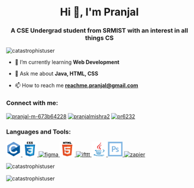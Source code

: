 <h1 align="center">Hi 👋, I'm Pranjal</h1>
<h3 align="center">A CSE Undergrad student from SRMIST with an interest in all things CS</h3>

<p align="left"> <img src="https://komarev.com/ghpvc/?username=catastrophistuser&label=Profile%20views&color=0e75b6&style=flat" alt="catastrophistuser" /> </p>

- 🌱 I’m currently learning **Web Development**

- 💬 Ask me about **Java, HTML, CSS**

- 📫 How to reach me **reachme.pranjal@gmail.com**

<h3 align="left">Connect with me:</h3>
<p align="left">
<a href="https://linkedin.com/in/pranjal-m-673b64228" target="blank"><img align="center" src="https://raw.githubusercontent.com/rahuldkjain/github-profile-readme-generator/master/src/images/icons/Social/linked-in-alt.svg" alt="pranjal-m-673b64228" height="30" width="40" /></a>
<a href="https://www.behance.net/pranjalmishra2" target="blank"><img align="center" src="https://raw.githubusercontent.com/rahuldkjain/github-profile-readme-generator/master/src/images/icons/Social/behance.svg" alt="pranjalmishra2" height="30" width="40" /></a>
<a href="https://www.hackerrank.com/pr6232" target="blank"><img align="center" src="https://raw.githubusercontent.com/rahuldkjain/github-profile-readme-generator/master/src/images/icons/Social/hackerrank.svg" alt="pr6232" height="30" width="40" /></a>
</p>

<h3 align="left">Languages and Tools:</h3>
<p align="left"> <a href="https://www.cprogramming.com/" target="_blank" rel="noreferrer"> <img src="https://raw.githubusercontent.com/devicons/devicon/master/icons/c/c-original.svg" alt="c" width="40" height="40"/> </a> <a href="https://www.w3schools.com/css/" target="_blank" rel="noreferrer"> <img src="https://raw.githubusercontent.com/devicons/devicon/master/icons/css3/css3-original-wordmark.svg" alt="css3" width="40" height="40"/> </a> <a href="https://www.figma.com/" target="_blank" rel="noreferrer"> <img src="https://www.vectorlogo.zone/logos/figma/figma-icon.svg" alt="figma" width="40" height="40"/> </a> <a href="https://www.w3.org/html/" target="_blank" rel="noreferrer"> <img src="https://raw.githubusercontent.com/devicons/devicon/master/icons/html5/html5-original-wordmark.svg" alt="html5" width="40" height="40"/> </a> <a href="https://ifttt.com/" target="_blank" rel="noreferrer"> <img src="https://www.vectorlogo.zone/logos/ifttt/ifttt-ar21.svg" alt="ifttt" width="40" height="40"/> </a> <a href="https://www.java.com" target="_blank" rel="noreferrer"> <img src="https://raw.githubusercontent.com/devicons/devicon/master/icons/java/java-original.svg" alt="java" width="40" height="40"/> </a> <a href="https://www.photoshop.com/en" target="_blank" rel="noreferrer"> <img src="https://raw.githubusercontent.com/devicons/devicon/master/icons/photoshop/photoshop-line.svg" alt="photoshop" width="40" height="40"/> </a> <a href="https://zapier.com" target="_blank" rel="noreferrer"> <img src="https://www.vectorlogo.zone/logos/zapier/zapier-icon.svg" alt="zapier" width="40" height="40"/> </a> </p>

<p><img align="center" src=https://github-readme-stats.vercel.app/api/top-langs/?username=CatastrophistUser&theme="radical"" alt="catastrophistuser" /></p>

<p><img align="center" src="https://github-readme-streak-stats.herokuapp.com/?user=catastrophistuser&theme="tokyonight"" alt="catastrophistuser" /></p>

